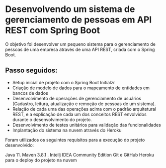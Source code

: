 #  Desenvolvendo um sistema de gerenciamento de pessoas em API REST com Spring Boot

O objetivo foi desenvolver um pequeno sistema para o gerenciamento de pessoas de uma empresa através de uma API REST, criada com o Spring Boot.

## Passo seguidos: 

- Setup inicial de projeto com o Spring Boot Initialzr
- Criação de modelo de dados para o mapeamento de entidades em bancos de dados
- Desenvolvimento de operações de gerenciamento de usuários (Cadastro, leitura, atualização e remoção de pessoas de um sistema).
- Relação de cada uma das operações acima com o padrão arquitetural REST, e a explicação de cada um dos conceitos REST envolvidos durante o desenvolvimento do projeto.
- Desenvolvimento de testes unitários para validação das funcionalidades
- Implantação do sistema na nuvem através do Heroku

Foram utilizados os seguintes requisitos para a execução do projeto desenvolvido:

Java 11.
Maven 3.8.1 .
Intellj IDEA Community Edition
Git e GitHub
Heroku para o deploy do projeto na nuvem


